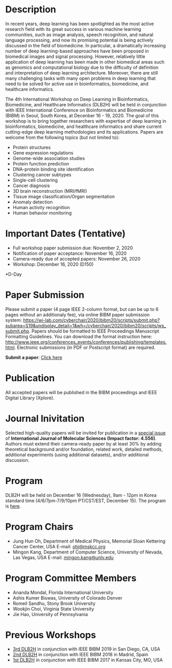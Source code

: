 # Description

In recent years, deep learning has been spotlighted as the most active research field with its great success in various machine learning communities, such as image analysis, speech recognition, and natural language processing, and now its promising potential is being actively discussed in the field of biomedicine. In particular, a dramatically increasing number of deep learning-based approaches have been proposed in biomedical images and signal processing. However, relatively little application of deep learning has been made in other biomedical areas such as genomics and computational biology due to the difficulty of definition and interpretation of deep learning architecture. Moreover, there are still many challenging tasks with many open problems in deep learning that need to be solved for active use in bioinformatics, biomedicine, and healthcare informatics.

The 4th International Workshop on Deep Learning in Bioinformatics, Biomedicine, and Healthcare Informatics (DLB2H) will be held in conjunction with IEEE International Conference on Bioinformatics and Biomedicine (BIBM) in Seoul, South Korea, at Decenber 16 - 19, 2020. The goal of this workshop is to bring together researchers with expertise of deep learning in bioinformatics, biomedicine, and healthcare informatics and share current cutting-edge deep learning methodologies and its applications. Papers are welcome from the following topics (but not limited to):

- Protein structures
- Gene expression regulations
- Genome-wide association studies
- Protein function prediction
- DNA-protein binding site identification
- Clustering cancer subtypes
- Single-cell clustering
- Cancer diagnosis
- 3D brain reconstruction (MRI/fMRI)
- Tissue image classification/Organ segmentation
- Anomaly detection
- Human activity recognition
- Human behavior monitoring

# Important Dates (Tentative)

- Full workshop paper submission due: November 2, 2020
- Notification of paper acceptance: November 16, 2020
- Camera-ready due of accepted papers: November 26, 2020
- Workshop: December 16, 2020 (D150)

\*D-Day

# Paper Submission

Please submit a paper (4 page IEEE 2-column format, but can be up to 6 pages without an additionaly fee), via online BIBM paper submission system: <https://wi-lab.com/cyberchair/2020/bibm20/scripts/submit.php?subarea=S19&undisplay_detail=1&wh=/cyberchair/2020/bibm20/scripts/ws_submit.php>. Papers should be formatted to IEEE Proceedings Manuscript Formatting Guidelines. You can download the format instruction here: <http://www.ieee.org/conferences_events/conferences/publishing/templates.html>. Electronic submissions (in PDF or Postscript format) are required.

**Submit a paper**: [Click here](https://github.com/Z-H-Wen/bibm_workshop_test)

# Publication

All accepted papers will be published in the BIBM proceedings and IEEE Digital Library (Xplore).

# Journal Inivitation

Selected high-quality papers will be invited for publication in a [special issue](https://github.com/Z-H-Wen/bibm_workshop_test) of **International Journal of Molecular Sciences (Impact factor: 4.556)**. Authors must extend their camera-ready paper by at least 30% by adding theoretical background and/or foundation, related work, detailed methods, additional experiments (using additional datasets), and/or additional discussion.

# Program

DLB2H will be held on December 16 (Wednesday), 9am - 12pm in Korea standard time (4/6/7pm-7/9/10pm PT/CST/EST, December 15). The program is [here](https://github.com/Z-H-Wen/bibm_workshop_test).

# Program Chairs

- Jung Hun Oh, Department of Medical Physics, Memorial Sloan Kettering Cancer Center, USA E-mail: <ohj@mskcc.org>
- Mingon Kang, Department of Computer Science, University of Nevada, Las Vegas, USA E-mail: <mingon.kang@unlv.edu>

# Program Committee Members

- Ananda Mondal, Florida International University
- Ashis Kumer Biswas, University of Colorado Denver
- Romeil Sandhu, Stony Brook University
- Wookjin Choi, Virginia State University
- Jie Hao, University of Pennsylvania

# Previous Workshops

- [3rd DLB2H](http://dataxlab.org/DLB2H/2019.php) in conjunction with IEEE BIBM 2019 in San Diego, CA, USA
- [2nd DLB2H](http://dataxlab.org/DLB2H/2018.php) in conjunction with IEEE BIBM 2018 in Madrid, Spain
- [1st DLB2H](http://dataxlab.org/DLB2H/2017.php) in conjunction with IEEE BIBM 2017 in Kansas City, MO, USA
